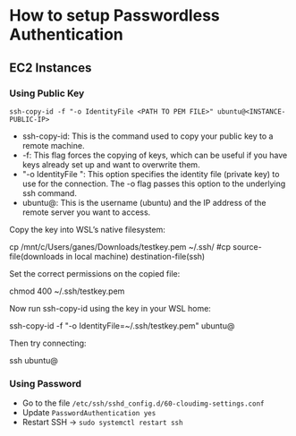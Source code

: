 # How to setup Passwordless Authentication

## EC2 Instances

### Using Public Key

```
ssh-copy-id -f "-o IdentityFile <PATH TO PEM FILE>" ubuntu@<INSTANCE-PUBLIC-IP>
```

- ssh-copy-id: This is the command used to copy your public key to a remote machine.
- -f: This flag forces the copying of keys, which can be useful if you have keys already set up and want to overwrite them.
- "-o IdentityFile <PATH TO PEM FILE>": This option specifies the identity file (private key) to use for the connection. The -o flag passes this option to the underlying ssh command.
- ubuntu@<INSTANCE-IP>: This is the username (ubuntu) and the IP address of the remote server you want to access.

Copy the key into WSL’s native filesystem:

cp /mnt/c/Users/ganes/Downloads/testkey.pem ~/.ssh/  #cp source-file(downloads in local machine) destination-file(ssh) 

Set the correct permissions on the copied file:

chmod 400 ~/.ssh/testkey.pem

Now run ssh-copy-id using the key in your WSL home:

ssh-copy-id -f "-o IdentityFile=~/.ssh/testkey.pem" ubuntu@<INSTANCE-PUBLIC-IP>

Then try connecting:

ssh ubuntu@<INSTANCE-PUBLIC-IP>

### Using Password 

- Go to the file `/etc/ssh/sshd_config.d/60-cloudimg-settings.conf`
- Update `PasswordAuthentication yes`
- Restart SSH -> `sudo systemctl restart ssh`

